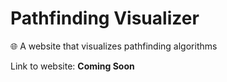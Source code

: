 # Pathfinding Visualizer
🌐 A website that visualizes pathfinding algorithms

Link to website: **Coming Soon**
